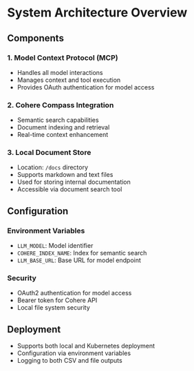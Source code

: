 # System Architecture Overview

## Components

### 1. Model Context Protocol (MCP)
- Handles all model interactions
- Manages context and tool execution
- Provides OAuth authentication for model access

### 2. Cohere Compass Integration
- Semantic search capabilities
- Document indexing and retrieval
- Real-time context enhancement

### 3. Local Document Store
- Location: `/docs` directory
- Supports markdown and text files
- Used for storing internal documentation
- Accessible via document search tool

## Configuration

### Environment Variables
- `LLM_MODEL`: Model identifier
- `COHERE_INDEX_NAME`: Index for semantic search
- `LLM_BASE_URL`: Base URL for model endpoint

### Security
- OAuth2 authentication for model access
- Bearer token for Cohere API
- Local file system security

## Deployment
- Supports both local and Kubernetes deployment
- Configuration via environment variables
- Logging to both CSV and file outputs 